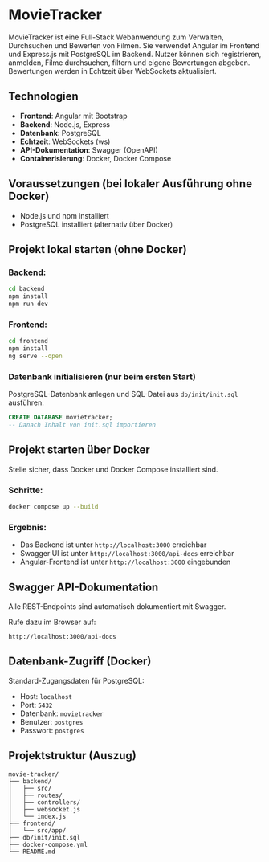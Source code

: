 # MovieTracker

MovieTracker ist eine Full-Stack Webanwendung zum Verwalten, Durchsuchen und Bewerten von Filmen. Sie verwendet Angular im Frontend und Express.js mit PostgreSQL im Backend. Nutzer können sich registrieren, anmelden, Filme durchsuchen, filtern und eigene Bewertungen abgeben. Bewertungen werden in Echtzeit über WebSockets aktualisiert.

## Technologien

* **Frontend**: Angular mit Bootstrap
* **Backend**: Node.js, Express
* **Datenbank**: PostgreSQL
* **Echtzeit**: WebSockets (ws)
* **API-Dokumentation**: Swagger (OpenAPI)
* **Containerisierung**: Docker, Docker Compose

## Voraussetzungen (bei lokaler Ausführung ohne Docker)

* Node.js und npm installiert
* PostgreSQL installiert (alternativ über Docker)

## Projekt lokal starten (ohne Docker)

### Backend:

```bash
cd backend
npm install
npm run dev
```

### Frontend:

```bash
cd frontend
npm install
ng serve --open
```

### Datenbank initialisieren (nur beim ersten Start)

PostgreSQL-Datenbank anlegen und SQL-Datei aus `db/init/init.sql` ausführen:

```sql
CREATE DATABASE movietracker;
-- Danach Inhalt von init.sql importieren
```

## Projekt starten über Docker

Stelle sicher, dass Docker und Docker Compose installiert sind.

### Schritte:

```bash
docker compose up --build
```

### Ergebnis:

* Das Backend ist unter `http://localhost:3000` erreichbar
* Swagger UI ist unter `http://localhost:3000/api-docs` erreichbar
* Angular-Frontend ist unter `http://localhost:3000` eingebunden

## Swagger API-Dokumentation

Alle REST-Endpoints sind automatisch dokumentiert mit Swagger.

Rufe dazu im Browser auf:

```
http://localhost:3000/api-docs
```

## Datenbank-Zugriff (Docker)

Standard-Zugangsdaten für PostgreSQL:

* Host: `localhost`
* Port: `5432`
* Datenbank: `movietracker`
* Benutzer: `postgres`
* Passwort: `postgres`

## Projektstruktur (Auszug)

```
movie-tracker/
├── backend/
│   ├── src/
│   ├── routes/
│   ├── controllers/
│   ├── websocket.js
│   └── index.js
├── frontend/
│   └── src/app/
├── db/init/init.sql
├── docker-compose.yml
└── README.md
```


